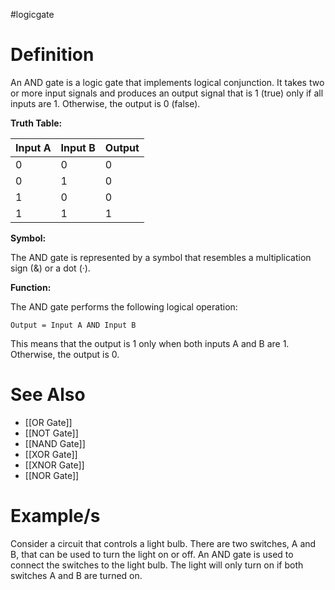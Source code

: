 #logicgate


# Definition

An AND gate is a logic gate that implements logical conjunction. It takes two or more input signals and produces an output signal that is 1 (true) only if all inputs are 1. Otherwise, the output is 0 (false).

**Truth Table:**

|Input A|Input B|Output|
|---|---|---|
|0|0|0|
|0|1|0|
|1|0|0|
|1|1|1|

**Symbol:**

The AND gate is represented by a symbol that resembles a multiplication sign (&) or a dot (·).

**Function:**

The AND gate performs the following logical operation:

`Output = Input A AND Input B`

This means that the output is 1 only when both inputs A and B are 1. Otherwise, the output is 0.

# See Also

- [[OR Gate]]
- [[NOT Gate]]
- [[NAND Gate]]
- [[XOR Gate]]
- [[XNOR Gate]]
- [[NOR Gate]]

# Example/s

Consider a circuit that controls a light bulb. There are two switches, A and B, that can be used to turn the light on or off. An AND gate is used to connect the switches to the light bulb. The light will only turn on if both switches A and B are turned on.
